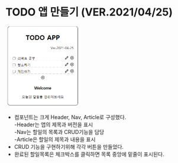 # TODO 앱 만들기 (VER.2021/04/25)

<img src="public/img/todo_app_20210425.png" width="40%" height="30%" alt="todo_app"></img>

* 컴포넌트는 크게 Header, Nav, Article로 구성했다.<br>
-Header는 앱의 제목과 버전을 표시<br>
-Nav는 할일의 목록과 CRUD기능을 담당<br>
-Article은 할일의 제목과 내용을 표시
* CRUD 기능을 구현하기위해 각각 버튼을 만들었다.
* 완료된 할일목록은 체크박스를 클릭하면 목록 중앙에 밑줄이 표시된다.

